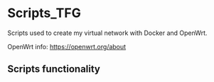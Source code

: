 # Scripts_TFG

Scripts used to create my virtual network with Docker and OpenWrt.

OpenWrt info: https://openwrt.org/about

## Scripts functionality
